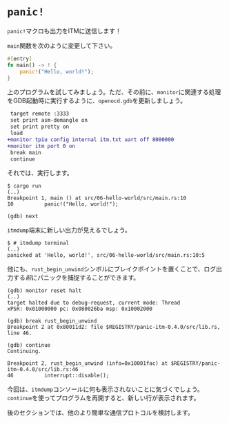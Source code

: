 # `panic!`

<!-- The `panic!` macro also sends its output to the ITM! -->

`panic!`マクロも出力をITMに送信します！

<!-- Change the `main` function to look like this: -->

`main`関数を次のように変更して下さい。

``` rust
#[entry]
fn main() -> ! {
    panic!("Hello, world!");
}
```

<!-- 
Let's try this program. But before that let's update `openocd.gdb` to run that `monitor` stuff for
us during GDB startup:
 -->

上のプログラムを試してみましょう。ただ、その前に、`monitor`に関連する処理をGDB起動時に実行するように、`openocd.gdb`を更新しましょう。

``` diff
 target remote :3333
 set print asm-demangle on
 set print pretty on
 load
+monitor tpiu config internal itm.txt uart off 8000000
+monitor itm port 0 on
 break main
 continue
```

<!-- OK, now run it. -->

それでは、実行します。

``` console
$ cargo run
(..)
Breakpoint 1, main () at src/06-hello-world/src/main.rs:10
10          panic!("Hello, world!");

(gdb) next
```

<!-- You'll see some new output in the `itmdump` terminal. -->

`itmdump`端末に新しい出力が見えるでしょう。

``` console
$ # itmdump terminal
(..)
panicked at 'Hello, world!', src/06-hello-world/src/main.rs:10:5
```

<!-- FIXME backtraces appear to be broken? -->

<!-- You won't get a `RUST_BACKTRACE` style backtrace in `itmdump`'s output, *but* -->
<!-- you can get the equivalent inside GDB. You already know the command: -->

<!-- ``` -->
<!-- (gdb) backtrace -->
<!-- #0  __bkpt () at asm/bkpt.s:3 -->
<!-- #1  0x08000224 in cortex_m::asm::bkpt () -->
<!--     at $REGISTRY/cortex-m-0.5.2/src/asm.rs:19 -->
<!-- #2  rust_begin_unwind (info=0x10001f84) at src/06-hello-world/auxiliary/src/lib.rs:31 -->
<!-- #3  0x08002548 in core::panicking::panic_fmt () at libcore/panicking.rs:92 -->
<!-- #4  0x080024d8 in core::panicking::panic () at libcore/panicking.rs:53 -->
<!-- #5  0x08000194 in hello_world::main () at src/06-hello-world/src/main.rs:14 -->
<!-- ``` -->

<!-- Ultimately, `panic!` is just another function call so you can see it leaves behind a trace of -->
<!-- function calls. -->

<!-- 
Another thing you can do is catch the panic *before* it does the logging by
putting a breakpoint on the `rust_begin_unwind` symbol.
 -->

他にも、`rust_begin_unwind`シンボルにブレイクポイントを置くことで、ログ出力する*前*にパニックを捕捉することができます。

```
(gdb) monitor reset halt
(..)
target halted due to debug-request, current mode: Thread
xPSR: 0x01000000 pc: 0x080026ba msp: 0x10002000

(gdb) break rust_begin_unwind
Breakpoint 2 at 0x80011d2: file $REGISTRY/panic-itm-0.4.0/src/lib.rs, line 46.

(gdb) continue
Continuing.

Breakpoint 2, rust_begin_unwind (info=0x10001fac) at $REGISTRY/panic-itm-0.4.0/src/lib.rs:46
46          interrupt::disable();
```

<!-- 
You'll notice that nothing got printed on the `itmdump` console this time. If
you resume the program using `continue` then a new line will be printed.
 -->

今回は、`itmdump`コンソールに何も表示されないことに気づくでしょう。
`continue`を使ってプログラムを再開すると、新しい行が表示されます。

<!-- In a later section we'll look into other simpler communication protocols. -->

後のセクションでは、他のより簡単な通信プロトコルを検討します。
